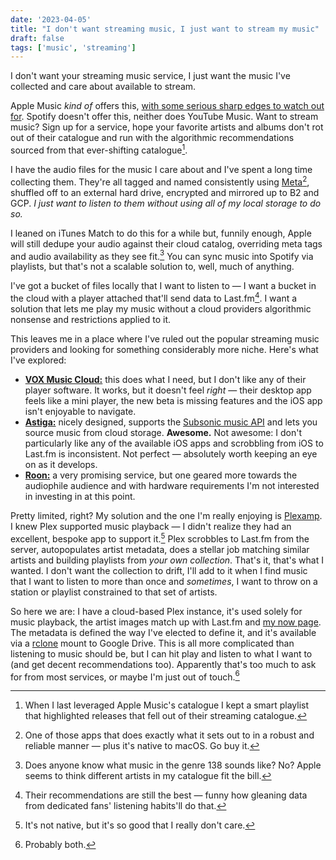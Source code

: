 ```yaml
---
date: '2023-04-05'
title: "I don't want streaming music, I just want to stream my music"
draft: false
tags: ['music', 'streaming']
---
```


I don't want your streaming music service, I just want the music I've collected and care about available to stream.<!-- excerpt -->

Apple Music *kind of* offers this, [with some serious sharp edges to watch out for](/posts/2021/apple-music-a-tale-of-woe/). Spotify doesn't offer this, neither does YouTube Music. Want to stream music? Sign up for a service, hope your favorite artists and albums don't rot out of their catalogue and run with the algorithmic recommendations sourced from that ever-shifting catalogue[^1].

I have the audio files for the music I care about and I've spent a long time collecting them. They're all tagged and named consistently using [Meta](https://www.nightbirdsevolve.com/meta/)[^2], shuffled off to an external hard drive, encrypted and mirrored up to B2 and GCP. *I just want to listen to them without using all of my local storage to do so.*

I leaned on iTunes Match to do this for a while but, funnily enough, Apple will still dedupe your audio against their cloud catalog, overriding meta tags and audio availability as they see fit.[^3] You can sync music into Spotify via playlists, but that's not a scalable solution to, well, much of anything.

I've got a bucket of files locally that I want to listen to — I want a bucket in the cloud with a player attached that'll send data to Last.fm[^4]. I want a solution that lets me play my music without a cloud providers algorithmic nonsense and restrictions applied to it.

This leaves me in a place where I've ruled out the popular streaming music providers and looking for something considerably more niche. Here's what I've explored:

- **[VOX Music Cloud:](https://vox.rocks)** this does what I need, but I don't like any of their player software. It works, but it doesn't feel *right* — their desktop app feels like a mini player, the new beta is missing features and the iOS app isn't enjoyable to navigate.
- **[Astiga:](https://asti.ga)** nicely designed, supports the [Subsonic music API](http://www.subsonic.org/pages/api.jsp) and lets you source music from cloud storage. **Awesome.** Not awesome: I don't particularly like any of the available iOS apps and scrobbling from iOS to Last.fm is inconsistent. Not perfect — absolutely worth keeping an eye on as it develops.
- **[Roon:](https://roonlabs.com)** a very promising service, but one geared more towards the audiophile audience and with hardware requirements I'm not interested in investing in at this point.

Pretty limited, right? My solution and the one I'm really enjoying is [Plexamp](https://plexamp.com/). I knew Plex supported music playback — I didn't realize they had an excellent, bespoke app to support it.[^5] Plex scrobbles to Last.fm from the server, autopopulates artist metadata, does a stellar job matching similar artists and building playlists from *your own collection*. That's it, that's what I wanted. I don't want the collection to drift, I'll add to it when I find music that I want to listen to more than once and *sometimes*, I want to throw on a station or playlist constrained to that set of artists.

So here we are: I have a cloud-based Plex instance, it's used solely for music playback, the artist images match up with Last.fm and [my now page](/now). The metadata is defined the way I've elected to define it, and it's available via a [rclone](https://rclone.org) mount to Google Drive. This is all more complicated than listening to music should be, but I can hit play and listen to what I want to (and get decent recommendations too). Apparently that's too much to ask for from most services, or maybe I'm just out of touch.[^6]

[^1]: When I last leveraged Apple Music's catalogue I kept a smart playlist that highlighted releases that fell out of their streaming catalogue.
[^2]: One of those apps that does exactly what it sets out to in a robust and reliable manner — plus it's native to macOS. Go buy it.
[^3]: Does anyone know what music in the genre 138 sounds like? No? Apple seems to think different artists in my catalogue fit the bill.
[^4]: Their recommendations are still the best — funny how gleaning data from dedicated fans' listening habits'll do that.
[^5]: It's not native, but it's so good that I really don't care.
[^6]: Probably both.
